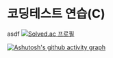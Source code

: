 # 코딩테스트 연습(C)
asdf
[![Solved.ac 프로필](http://mazassumnida.wtf/api/v2/generate_badge?boj=sacredheart)](https://solved.ac/smin9011/)

[![Ashutosh's github activity graph](https://activity-graph.herokuapp.com/graph?username=KwonSeongMin1&theme=xcode)](https://github.com/ashutosh00710/github-readme-activity-graph)

